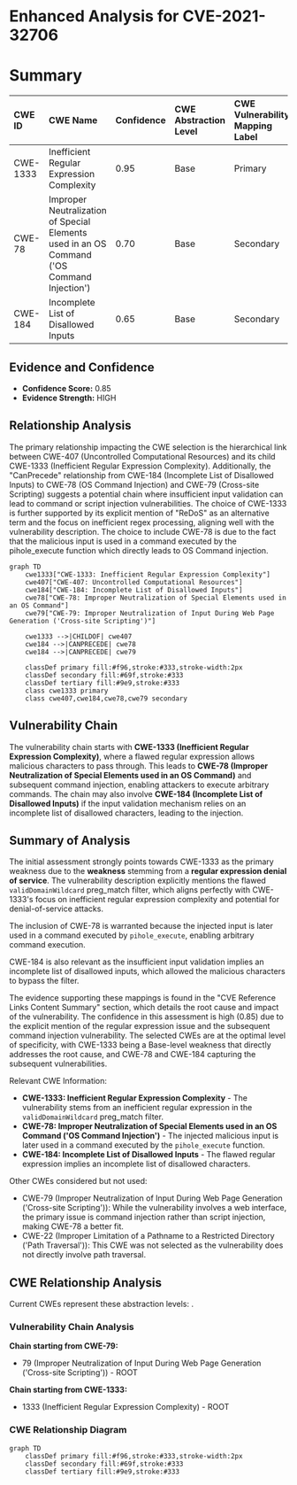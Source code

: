 # Enhanced Analysis for CVE-2021-32706

# Summary
| CWE ID    | CWE Name                                                                    | Confidence | CWE Abstraction Level | CWE Vulnerability Mapping Label | CWE-Vulnerability Mapping Notes |
| :---------- | :-------------------------------------------------------------------------- | :--------- | :-------------------- | :------------------------------ | :------------------------------ |
| CWE-1333 | Inefficient Regular Expression Complexity    | 0.95       | Base                  | Primary                       | Allowed                       |
| CWE-78     | Improper Neutralization of Special Elements used in an OS Command ('OS Command Injection') | 0.70      | Base                  | Secondary                       | Allowed                       |
| CWE-184     | Incomplete List of Disallowed Inputs                  | 0.65       | Base                  | Secondary                       | Allowed                       |

## Evidence and Confidence

*   **Confidence Score:** 0.85
*   **Evidence Strength:** HIGH

## Relationship Analysis
The primary relationship impacting the CWE selection is the hierarchical link between CWE-407 (Uncontrolled Computational Resources) and its child CWE-1333 (Inefficient Regular Expression Complexity). Additionally, the "CanPrecede" relationship from CWE-184 (Incomplete List of Disallowed Inputs) to CWE-78 (OS Command Injection) and CWE-79 (Cross-site Scripting) suggests a potential chain where insufficient input validation can lead to command or script injection vulnerabilities. The choice of CWE-1333 is further supported by its explicit mention of "ReDoS" as an alternative term and the focus on inefficient regex processing, aligning well with the vulnerability description. The choice to include CWE-78 is due to the fact that the malicious input is used in a command executed by the pihole_execute function which directly leads to OS Command injection.

```mermaid
graph TD
    cwe1333["CWE-1333: Inefficient Regular Expression Complexity"]
    cwe407["CWE-407: Uncontrolled Computational Resources"]
    cwe184["CWE-184: Incomplete List of Disallowed Inputs"]
    cwe78["CWE-78: Improper Neutralization of Special Elements used in an OS Command"]
    cwe79["CWE-79: Improper Neutralization of Input During Web Page Generation ('Cross-site Scripting')"]

    cwe1333 -->|CHILDOF| cwe407
    cwe184 -->|CANPRECEDE| cwe78
    cwe184 -->|CANPRECEDE| cwe79

    classDef primary fill:#f96,stroke:#333,stroke-width:2px
    classDef secondary fill:#69f,stroke:#333
    classDef tertiary fill:#9e9,stroke:#333
    class cwe1333 primary
    class cwe407,cwe184,cwe78,cwe79 secondary
```

## Vulnerability Chain
The vulnerability chain starts with **CWE-1333 (Inefficient Regular Expression Complexity)**, where a flawed regular expression allows malicious characters to pass through. This leads to **CWE-78 (Improper Neutralization of Special Elements used in an OS Command)** and subsequent command injection, enabling attackers to execute arbitrary commands. The chain may also involve **CWE-184 (Incomplete List of Disallowed Inputs)** if the input validation mechanism relies on an incomplete list of disallowed characters, leading to the injection.

## Summary of Analysis
The initial assessment strongly points towards CWE-1333 as the primary weakness due to the **weakness** stemming from a **regular expression denial of service**. The vulnerability description explicitly mentions the flawed `validDomainWildcard` preg_match filter, which aligns perfectly with CWE-1333's focus on inefficient regular expression complexity and potential for denial-of-service attacks.

The inclusion of CWE-78 is warranted because the injected input is later used in a command executed by `pihole_execute`, enabling arbitrary command execution.

CWE-184 is also relevant as the insufficient input validation implies an incomplete list of disallowed inputs, which allowed the malicious characters to bypass the filter.

The evidence supporting these mappings is found in the "CVE Reference Links Content Summary" section, which details the root cause and impact of the vulnerability. The confidence in this assessment is high (0.85) due to the explicit mention of the regular expression issue and the subsequent command injection vulnerability. The selected CWEs are at the optimal level of specificity, with CWE-1333 being a Base-level weakness that directly addresses the root cause, and CWE-78 and CWE-184 capturing the subsequent vulnerabilities.

Relevant CWE Information:
- **CWE-1333: Inefficient Regular Expression Complexity** - The vulnerability stems from an inefficient regular expression in the `validDomainWildcard` preg_match filter.
- **CWE-78: Improper Neutralization of Special Elements used in an OS Command ('OS Command Injection')** - The injected malicious input is later used in a command executed by the `pihole_execute` function.
- **CWE-184: Incomplete List of Disallowed Inputs** - The flawed regular expression implies an incomplete list of disallowed characters.

Other CWEs considered but not used:
- CWE-79 (Improper Neutralization of Input During Web Page Generation ('Cross-site Scripting')): While the vulnerability involves a web interface, the primary issue is command injection rather than script injection, making CWE-78 a better fit.
- CWE-22 (Improper Limitation of a Pathname to a Restricted Directory ('Path Traversal')): This CWE was not selected as the vulnerability does not directly involve path traversal.


## CWE Relationship Analysis

Current CWEs represent these abstraction levels: .


### Vulnerability Chain Analysis

**Chain starting from CWE-79:**
- 79 (Improper Neutralization of Input During Web Page Generation ('Cross-site Scripting')) - ROOT


**Chain starting from CWE-1333:**
- 1333 (Inefficient Regular Expression Complexity) - ROOT



### CWE Relationship Diagram

```mermaid
graph TD
    classDef primary fill:#f96,stroke:#333,stroke-width:2px
    classDef secondary fill:#69f,stroke:#333
    classDef tertiary fill:#9e9,stroke:#333
```